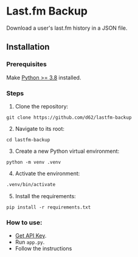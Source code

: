 # Last.fm Backup

Download a user's last.fm history in a JSON file.

## Installation

### Prerequisites

Make [Python >= 3.8](https://www.python.org/) installed.

### Steps

1. Clone the repository:

```
git clone https://github.com/d62/lastfm-backup
```

2. Navigate to its root:

```
cd lastfm-backup
```

3. Create a new Python virtual environment:

```
python -m venv .venv
```

4. Activate the environment:

```bash
.venv/bin/activate
```

5. Install the requirements:

```
pip install -r requirements.txt
```

### How to use:
* [Get API Key](http://www.last.fm/api/account/create).
* Run `app.py`.
* Follow the instructions